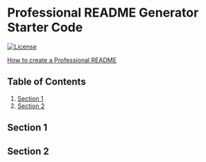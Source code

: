 # Professional README Generator Starter Code
[![License](https://img.shields.io/badge/License-MIT-yellow.svg)](https://opensource.org/licenses/MIT)

[How to create a Professional README](./readme-guide.md)

## Table of Contents
1. [Section 1](#section-1)
2. [Section 2](#section-2)

## Section 1

## Section 2
